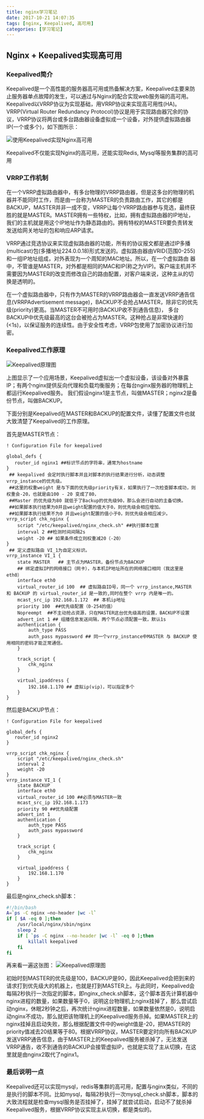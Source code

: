 ```yaml
---
title: nginx学习笔记
date: 2017-10-21 14:07:35
tags: [nginx, Keepalived, 高可用]
categories: [学习笔记]
---
```


## Nginx + Keepalived实现高可用

### Keepalived简介
Keepalived是一个高性能的服务器高可用或热备解决方案，Keepalived主要来防止服务器单点故障的发生，可以通过与Nginx的配合实现web服务端的高可用。
Keepalived以VRRP协议为实现基础，用VRRP协议来实现高可用性(HA)。VRRP(Virtual Router Redundancy Protocol)协议是用于实现路由器冗余的协议，VRRP协议将两台或多台路由器设备虚拟成一个设备，对外提供虚拟路由器IP(一个或多个)，如下图所示：

![使用Keepalived实现Nginx高可用](使用Keepalived实现Nginx高可用.png "使用Keepalived实现Nginx高可用")

Keepalived不仅能实现Nginx的高可用，还能实现Redis, Mysql等服务集群的高可用

### VRRP工作机制
在一个VRRP虚拟路由器中，有多台物理的VRRP路由器，但是这多台的物理的机器并不能同时工作，而是由一台称为MASTER的负责路由工作，其它的都是BACKUP，MASTER并非一成不变，VRRP让每个VRRP路由器参与竞选，最终获胜的就是MASTER。MASTER拥有一些特权，比如，拥有虚拟路由器的IP地址，我们的主机就是用这个IP地址作为静态路由的。拥有特权的MASTER要负责转发发送给网关地址的包和响应ARP请求。

VRRP通过竞选协议来实现虚拟路由器的功能，所有的协议报文都是通过IP多播(multicast)包(多播地址224.0.0.18)形式发送的。虚拟路由器由VRID(范围0-255)和一组IP地址组成，对外表现为一个周知的MAC地址。所以，在一个虚拟路由 器中，不管谁是MASTER，对外都是相同的MAC和IP(称之为VIP)。客户端主机并不需要因为MASTER的改变而修改自己的路由配置，对客户端来说，这种主从的切换是透明的。

在一个虚拟路由器中，只有作为MASTER的VRRP路由器会一直发送VRRP通告信息(VRRPAdvertisement message)，BACKUP不会抢占MASTER，除非它的优先级(priority)更高。当MASTER不可用时(BACKUP收不到通告信息)， 多台BACKUP中优先级最高的这台会被抢占为MASTER。这种抢占是非常快速的(<1s)，以保证服务的连续性。由于安全性考虑，VRRP包使用了加密协议进行加密。

### Keepalived工作原理

![Keepalived原理图](Keepalived原理图.png "Keepalived原理图")

上图显示了一个应用场景，Keepalived虚拟出一个虚拟设备，该设备对外暴露IP；有两个nginx提供反向代理和负载均衡服务；在每台nginx服务器的物理机上都运行Keepalived服务。
我们假设nginx1是主节点，叫做MASTER；nginx2是备份节点，叫做BACKUP。

下面分别是Keepalived在MASTER和BACKUP的配置文件，读懂了配置文件也就大致清楚了Keepalived的工作原理。

首先是MASTER节点：
```
! Configuration File for keepalived

global_defs {
   router_id nginx1 ##标识节点的字符串，通常为hostname
}
 ## keepalived 会定时执行脚本并且对脚本的执行结果进行分析，动态调整vrrp_instance的优先级。
 ##这里的权重weight 是与下面的优先级priority有关，如果执行了一次检查脚本成功，则权重会-20，也就是由100 - 20 变成了80，
 ##Master 的优先级为80 就低于了Backup的优先级90，那么会进行自动的主备切换。
 ##如果脚本执行结果为0并且weight配置的值大于0，则优先级会相应增加。
 ##如果脚本执行结果不为0 并且weight配置的值小于0，则优先级会相应减少。
vrrp_script chk_nginx {
    script "/etc/keepalived/nginx_check.sh" ##执行脚本位置
    interval 2 ##检测时间间隔2s
    weight -20 ## 如果条件成立则权重减20（-20）
}
 ## 定义虚拟路由 VI_1为自定义标识。
vrrp_instance VI_1 {
    state MASTER   ## 主节点为MASTER，备份节点为BACKUP
    ## 绑定虚拟IP的网络接口（网卡），与本机IP地址所在的网络接口相同（我这里是eth0）
    interface eth0  
    virtual_router_id 100  ## 虚拟路由ID号，同一个 vrrp_instance,MASTER 和 BACKUP 的 virtual_router_id 是一致的,同时在整个 vrrp 内是唯一的。
    mcast_src_ip 192.168.1.172  ## 本机ip地址
    priority 100  ##优先级配置（0-254的值）
    Nopreempt  ##不主动抢占资源，只在MASTER这台优先级高的设置，BACKUP不设置
    advert_int 1 ## 组播信息发送间隔，两个节点必须配置一致，默认1s
    authentication {  
        auth_type PASS
        auth_pass mypassword ## 同一个vrrp_instance中MASTER 与 BACKUP 使用相同的密码才能正常通信。
    }

    track_script {
        chk_nginx
    }

    virtual_ipaddress {
        192.168.1.170 ## 虚拟ip(vip)，可以指定多个
    }
}
```

然后是BACKUP节点：
```
! Configuration File for keepalived

global_defs {
   router_id nginx2
}

vrrp_script chk_nginx {
    script "/etc/keepalived/nginx_check.sh"
    interval 2
    weight -20
}
vrrp_instance VI_1 {
    state BACKUP
    interface eth0
    virtual_router_id 100 ##必须与MASTER一致
    mcast_src_ip 192.168.1.173
    priority 90 ##优先级配置
    advert_int 1
    authentication {
        auth_type PASS
        auth_pass mypassword
    }

    track_script {
        chk_nginx
    }

    virtual_ipaddress {
        192.168.1.170
    }
}
```

最后是nginx_check.sh脚本：
``` bash
#!/bin/bash
A=`ps -C nginx –no-header |wc -l`
if [ $A -eq 0 ];then
    /usr/local/nginx/sbin/nginx
    sleep 2
    if [ `ps -C nginx --no-header |wc -l` -eq 0 ];then
        killall keepalived
    fi
fi
```

再来看一遍这张图：
![Keepalived原理图](Keepalived原理图.png "初始时刻MASTER的优先级是100，BACKUP是90")

初始时刻MASTER的优先级是100，BACKUP是90，因此Keepalived会把到来的请求打到优先级大的机器上，也就是打到MASTER上。与此同时，Keepalived会每隔2秒执行一次指定的脚本，即nginx_check.sh脚本，这个脚本首先计算机器中nginx进程的数量，如果数量等于0，说明这台物理机上nginx挂掉了，那么尝试启动nginx，休眠2秒钟之后，再次统计nginx进程数量，如果数量依然是0，说明启动nginx不成功，那么就把该物理机上的Keepalived服务杀掉。如果MASTER上的nginx挂掉且启动失败，那么根据配置文件中的weight值是-20，把MASTER的priority值减去20结果等于80。根据VRRP协议，MASTER要定时向所有BACKUP发送VRRP通告信息，由于MASTER上的Keepalived服务被杀掉了，无法发送VRRP通告，收不到通告的BACKUP会接管虚拟IP，也就是实现了主从切换，在这里就是由nginx2取代了nginx1。

### 最后说明一点
Keepalived还可以实现mysql，redis等集群的高可用，配置与nginx类似，不同的是执行的脚本不同。比如mysql，每隔2秒执行一次mysql_check.sh脚本，脚本的大致流程就是检查mysql服务是否挂掉了，挂掉了就尝试启动，启动不了就杀掉Keepalived服务，根据VRRP协议实现主从切换，都是类似的。


